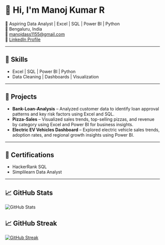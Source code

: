# 👋 Hi, I'm Manoj Kumar R

🎯 Aspiring Data Analyst | Excel | SQL | Power BI | Python  
📍 Bengaluru, India  
📧 manojdass1155@gmail.com  
🔗 [LinkedIn Profile](https://www.linkedin.com/in/manoj-kumar-848a7a349)

---

## 🔧 Skills
- Excel | SQL | Power BI | Python  
- Data Cleaning | Dashboards | Visualization

---

## 📘 Projects
- **Bank-Loan-Analysis** – Analyzed customer data to identify loan approval patterns and key risk factors using Excel and SQL.  
- **Pizza-Sales** – Visualized sales trends, top-selling pizzas, and revenue by category using Excel and Power BI for business insights.
- **Electric EV Vehicles Dashboard** – Explored electric vehicle sales trends, adoption rates, and regional growth insights using Power BI.

---

## 📜 Certifications
- HackerRank SQL  
- Simplilearn Data Analyst

---

## 📈 GitHub Stats
![GitHub Stats](https://github-readme-stats.vercel.app/api?username=analyze-with-manoj&show_icons=true&theme=tokyonight)

## 📈 GitHub Streak
[![GitHub Streak](https://streak-stats.demolab.com?user=analyze-with-manoj&theme=tokyonight)](https://git.io/streak-stats)

